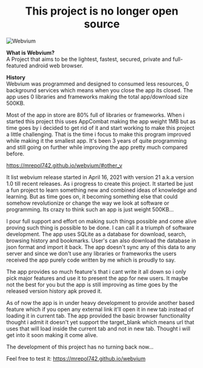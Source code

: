 <h1 align="center">This project is no longer open source</h1>

![Webvium](https://mrepol742.github.io/images/webvium2.jpg)

**What is Webvium?** <br>
A Project that aims to be the lightest, fastest, secured, private and full-featured android web browser.

**History** <br>
Webvium was programmed and designed to consumed less resources, 0 background services which means when you close the app its closed. The app uses 0 libraries and frameworks making the total app/download size 500KB.

Most of the app in store are 80% full of libraries or frameworks. When i started this project this uses AppCombat making the app weight 1MB but as time goes by i decided to get rid of it and start working to make this project a little challenging. That is the time i focus to make this program improved while making it the smallest app. It's been 3 years of quite programming and still going on further while improving the app pretty much compared before. 

https://mrepol742.github.io/webvium/#other_v

It list webvium release started in April 16, 2021 with version 21 a.k.a version 1.0 till recent releases. As i progress to create this project. It started be just a fun project to learn something new and combined ideas of knowledge and learning. But as time goes on, it becoming something else that could somehow revolutionize or change the way we look at software or programming. Its crazy to think such an app is just weight 500KB... 

I pour full support and effort on making such things possible and come alive proving such thing is possible to be done. I can call it a triumph of software development. The app uses SQLite as a database for download, search, browsing history and bookmarks. User's can also download the database in json format and import it back. The app doesn't sync any of this data to any server and since we don't use any libraries or frameworks the users received the app purely code written by me which is proudly to say. 


The app provides so much feature's that i cant write it all down so i only pick major features and use it to present the app for new users. It maybe not the best for you but the app is still improving as time goes by the released version history apk proved it.

As of now the app is in under heavy development to provide another based feature which if you open any external link it'll open it in new tab instead of loading it in current tab. The app provided the basic browser functionality thought i admit it doesn't yet support the target_blank which means url that uses that will load inside the current tab and not in new tab. Thought i will get into it soon making it come alive.

The development of this project has no turning back now...

Feel free to test it:
https://mrepol742.github.io/webvium
